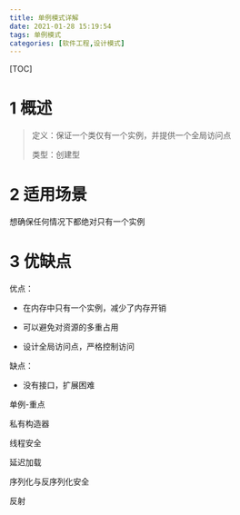 ```yaml
---
title: 单例模式详解
date: 2021-01-28 15:19:54
tags: 单例模式
categories: [软件工程,设计模式]
---
```


[TOC]

<!--more-->

# 1 概述

> 定义：保证一个类仅有一个实例，并提供一个全局访问点
>
> 类型：创建型



# 2 适用场景

想确保任何情况下都绝对只有一个实例



# 3 优缺点

优点：

- 在内存中只有一个实例，减少了内存开销

- 可以避免对资源的多重占用

- 设计全局访问点，严格控制访问



缺点：

- 没有接口，扩展困难



单例-重点

私有构造器

线程安全

延迟加载

序列化与反序列化安全

反射

